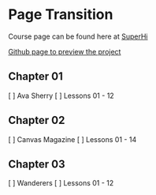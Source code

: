 # Page Transition

Course page can be found here at [SuperHi](https://www.superhi.com/catalog/smooth-page-transitions-effects/ava-sherry)

[Github page to preview the project](https://hazim.github.io/pagetransition/)

## Chapter 01
[ ] Ava Sherry
[ ] Lessons 01 - 12

## Chapter 02
[ ] Canvas Magazine
[ ] Lessons 01 - 14

## Chapter 03
[ ] Wanderers
[ ] Lessons 01 - 12
